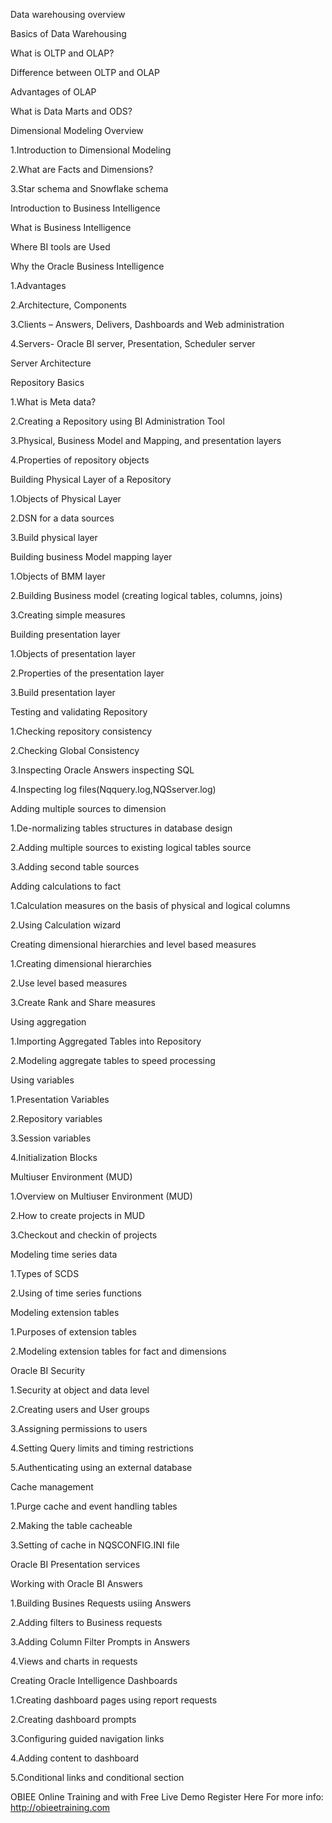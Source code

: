 Data warehousing overview

Basics of Data Warehousing

What is OLTP and OLAP?

Difference between OLTP and OLAP

Advantages of OLAP

What is Data Marts and ODS?

Dimensional Modeling Overview

1.Introduction to Dimensional Modeling

2.What are Facts and Dimensions?

3.Star schema and Snowflake schema

Introduction to Business Intelligence

What is Business Intelligence

Where BI tools are Used

Why the Oracle Business Intelligence

1.Advantages

2.Architecture, Components

3.Clients – Answers, Delivers, Dashboards and Web administration

4.Servers- Oracle BI server, Presentation, Scheduler server


Server Architecture

Repository Basics

1.What is Meta data?

2.Creating a Repository using BI Administration Tool

3.Physical, Business Model and Mapping, and presentation layers

4.Properties of repository objects

Building Physical Layer of a Repository

1.Objects of Physical Layer

2.DSN for a data sources

3.Build physical layer

Building business Model mapping layer

1.Objects of BMM layer

2.Building Business model (creating logical tables, columns, joins)

3.Creating simple measures

Building presentation layer

1.Objects of presentation layer

2.Properties of the presentation layer

3.Build presentation layer

Testing and validating Repository

1.Checking repository consistency

2.Checking Global Consistency

3.Inspecting Oracle Answers inspecting SQL

4.Inspecting log files(Nqquery.log,NQSserver.log)

Adding multiple sources to dimension

1.De-normalizing tables structures in database design

2.Adding multiple sources to existing logical tables source

3.Adding second table sources

Adding calculations to fact

1.Calculation measures on the basis of physical and logical columns

2.Using Calculation wizard

Creating dimensional hierarchies and level based measures

1.Creating dimensional hierarchies

2.Use level based measures

3.Create Rank and Share measures

Using aggregation

1.Importing Aggregated Tables into Repository

2.Modeling aggregate tables to speed processing

Using variables

1.Presentation Variables

2.Repository variables

3.Session variables

4.Initialization Blocks

Multiuser Environment (MUD)

1.Overview on Multiuser Environment (MUD)

2.How to create projects in MUD

3.Checkout and checkin of projects

Modeling time series data

1.Types of SCDS


2.Using of time series functions

Modeling extension tables

1.Purposes of extension tables

2.Modeling extension tables for fact and dimensions

Oracle BI Security

1.Security at object and data level

2.Creating users and User groups

3.Assigning permissions to users

4.Setting Query limits and timing restrictions

5.Authenticating using an external database

Cache management

1.Purge cache and event handling tables

2.Making the table cacheable

3.Setting of cache in NQSCONFIG.INI file

Oracle BI Presentation services

Working with Oracle BI Answers

1.Building Busines Requests usiing Answers

2.Adding filters to Business requests

3.Adding Column Filter Prompts in Answers

4.Views and charts in requests

Creating Oracle Intelligence Dashboards

1.Creating dashboard pages using report requests

2.Creating dashboard prompts

3.Configuring guided navigation links

4.Adding content to dashboard

5.Conditional links and conditional section

OBIEE Online Training and with Free Live Demo Register Here For more info: http://obieetraining.com